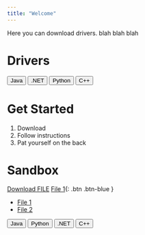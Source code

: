```yaml
---
title: "Welcome"
---
```


Here you can download drivers. blah blah blah

# Drivers
<button class="btn" onclick="document.getElementById('java').click()">Java</button>
<a id="java" href="https://semanej.github.io/github-pages-with-jekyll/test.txt" download="test.txt" target="_blank" hidden></a>
<button class="btn" onclick="document.getElementById('dotnet').click()">.NET</button>
<a id="dotnet" href="https://semanej.github.io/github-pages-with-jekyll/test.txt" download="test.txt" target="_blank" hidden></a>
<button class="btn" onclick="document.getElementById('python').click()">Python</button>
<a id="python" href="https://semanej.github.io/github-pages-with-jekyll/test.txt" download="test.txt" target="_blank" hidden></a>
<button class="btn" onclick="document.getElementById('Cplusplus').click()">C++</button>
<a id="Cplusplus" href="https://semanej.github.io/github-pages-with-jekyll/test.txt" download="test.txt" target="_blank" hidden></a>

# Get Started
1. Download
2. Follow instructions
3. Pat yourself on the back


# Sandbox

<a id="raw-url" href="https://semanej.github.io/github-pages-with-jekyll/test.txt" download="test.txt" target="_blank">Download FILE</a>
[File 1](https://raw.githubusercontent.com/semanej/github-pages-with-jekyll/master/test.txt){: .btn .btn-blue }

- <a id="raw-url" href="https://raw.githubusercontent.com/semanej/github-pages-with-jekyll/master/test.txt" download="download" target="_blank">File 1</a>
- <a id="raw-url" href="https://raw.githubusercontent.com/semanej/github-pages-with-jekyll/master/test.txt" download="download" target="_blank">File 2</a>

<button type="button" name="Java" class="btn" href="https://semanej.github.io/github-pages-with-jekyll/test.txt" download="test.txt" target="_blank" Download>Java</button>
<button type="button" name="Python" class="btn" href="https://semanej.github.io/github-pages-with-jekyll/test.txt">Python</button>
<button type="button" name="dotnet" class="btn" href="https://raw.githubusercontent.com/semanej/github-pages-with-jekyll/master/test.txt">.NET</button>
<button type="button" name="Cplusplus" class="btn" href="https://raw.githubusercontent.com/semanej/github-pages-with-jekyll/master/test.txt">C++</button>
